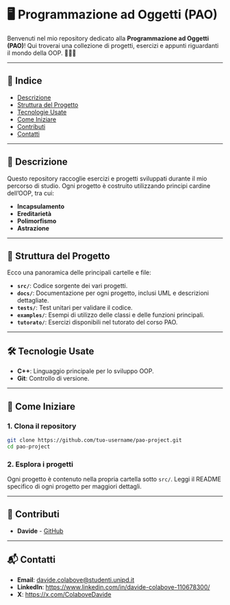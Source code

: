 # 🖥️ Programmazione ad Oggetti (PAO)

Benvenuti nel mio repository dedicato alla **Programmazione ad Oggetti (PAO)**! Qui troverai una collezione di progetti, esercizi e appunti riguardanti il mondo della OOP. 👨‍💻🌐

---

## 📜 Indice

- [Descrizione](#-descrizione)
- [Struttura del Progetto](#-struttura-del-progetto)
- [Tecnologie Usate](#-tecnologie-usate)
- [Come Iniziare](#-come-iniziare)
- [Contributi](#-contributi)
- [Contatti](#-contatti)

---

## 🧩 Descrizione

Questo repository raccoglie esercizi e progetti sviluppati durante il mio percorso di studio. Ogni progetto è costruito utilizzando principi cardine dell’OOP, tra cui:

- **Incapsulamento**
- **Ereditarietà**
- **Polimorfismo**
- **Astrazione**

---

## 📂 Struttura del Progetto

Ecco una panoramica delle principali cartelle e file:

- **`src/`**: Codice sorgente dei vari progetti.
- **`docs/`**: Documentazione per ogni progetto, inclusi UML e descrizioni dettagliate.
- **`tests/`**: Test unitari per validare il codice.
- **`examples/`**: Esempi di utilizzo delle classi e delle funzioni principali.
- **`tutorato/`**: Esercizi disponibili nel tutorato del corso PAO.

---

## 🛠️ Tecnologie Usate

- **C++**: Linguaggio principale per lo sviluppo OOP.
- **Git**: Controllo di versione.

---

## 🚀 Come Iniziare

### 1. Clona il repository

```bash
git clone https://github.com/tuo-username/pao-project.git
cd pao-project
```

### 2. Esplora i progetti

Ogni progetto è contenuto nella propria cartella sotto `src/`. Leggi il README specifico di ogni progetto per maggiori dettagli.

---

## 🤝 Contributi

- **Davide** - [GitHub](https://github.com/DavideColabove)

---

## 📬 Contatti

- **Email**: davide.colabove@studenti.unipd.it
- **LinkedIn**: https://www.linkedin.com/in/davide-colabove-110678300/
- **X**: https://x.com/ColaboveDavide

